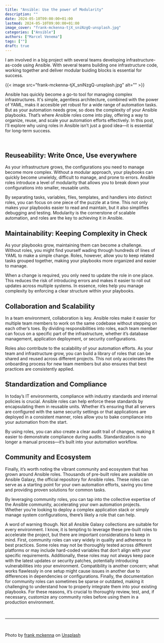 ```yaml
---
title: "Ansible: Use the power of Modularity"
description: ""
date: 2024-05-10T09:00:00+01:00
lastmod: 2024-05-10T09:00:00+01:00
image_cover: "frank-mckenna-tjX_sniNzgQ-unsplash.jpg"
categories: ["Ansible"]
authors: ["Marcel Venema"] 
tags: [""]
draft: true
---
```


I am involved in a big project with several teams developing infrastructure-as-code using Ansible. With several teams building one infrastructure code, working together and deliver modular buiding blocks is essential for success.    

<!--more-->
{{< image src="frank-mckenna-tjX_sniNzgQ-unsplash.jpg" alt="" >}}

Ansible has quickly become a go-to tool for managing complex infrastructures. It's simple, agentless architecture,  combined with the power of YAML, maks it accesible yet robust for a wide range of automation tasks. But as your automation needs grow, so does the complexity of your Ansible playbooks. That’s where Ansible roles come into play, offering a way to organize, reuse, and scale your automation efforts effectively. In this post, I’ll explore why using roles in Ansible isn’t just a good idea—it is essential for long-term success.  

&nbsp;

## Reuseability: Write Once, Use everywhere
As your infrastructure grows, the configurations you need to manage become more complex. Without a modular approach, your playbooks can quickly become unwieldy, difficult to manage, and prone to errors. Ansible roles introduce a level of modularity that allows you to break down your configurations into smaller, reusable units.

By separating tasks, variables, files, templates, and handlers into distinct roles, you can focus on one piece of the puzzle at a time. This not only makes your playbooks easier to read and maintain, but it also simplifies debugging and testing. Modularity is the cornerstone of scalable automation, and roles are the key to achieving it in Ansible.


## Maintainability: Keeping Complexity in Check
As your playbooks grow, maintaining them can become a challenge. Without roles, you might find yourself wading through hundreds of lines of YAML to make a simple change. Roles, however, allow you to keep related tasks grouped together, making your playbooks more organized and easier to manage.

When a change is required, you only need to update the role in one place. This reduces the risk of introducing errors and makes it easier to roll out updates across multiple systems. In essence, roles help you manage complexity by enforcing a clear structure within your playbooks.


## Collaboration and Scalability
In a team environment, collaboration is key. Ansible roles make it easier for multiple team members to work on the same codebase without stepping on each other’s toes. By dividing responsibilities into roles, each team member can focus on a specific part of the infrastructure, whether it’s database management, application deployment, or security configurations.

Roles also contribute to the scalability of your automation efforts. As your team and infrastructure grow, you can build a library of roles that can be shared and reused across different projects. This not only accelerates the onboarding process for new team members but also ensures that best practices are consistently applied.


## Standardization and Compliance
In today’s IT environments, compliance with industry standards and internal policies is crucial. Ansible roles can help enforce these standards by encapsulating them in reusable units. Whether it’s ensuring that all servers are configured with the same security settings or that applications are deployed in a consistent manner, roles allow you to bake compliance into your automation from the start.

By using roles, you can also create a clear audit trail of changes, making it easier to demonstrate compliance during audits. Standardization is no longer a manual process—it’s built into your automation workflow.





## Community and Ecosystem
Finally, it’s worth noting the vibrant community and ecosystem that has grown around Ansible roles. Thousands of pre-built roles are available on Ansible Galaxy, the official repository for Ansible roles. These roles can serve as a starting point for your own automation efforts, saving you time and providing proven solutions for common tasks.

By leveraging community roles, you can tap into the collective expertise of the Ansible community, accelerating your own automation projects. Whether you’re looking to deploy a complex application stack or simply manage system configurations, there’s likely a role that can help.

A word of warning though. Not all Ansible Galaxy collections are suitable for every environment. I know, it is tempting to leverage these pre-built roles to accelerate the project, but there are important considerations to keep in mind. First, community roles can vary widely in quality and adherence to best practices. Some roles may not be thoroughly tested across different platforms or may include hard-coded variables that don’t align with your specific requirements. Additionally, these roles may not always keep pace with the latest updates or security patches, potentially introducing vulnerabilities into your environment. Compatibility is another concern; what works flawlessly in one setup might cause issues in another due to differences in dependencies or configurations. Finally, the documentation for community roles can sometimes be sparse or outdated, making it challenging to understand how to properly integrate them into your existing playbooks. For these reasons, it’s crucial to thoroughly review, test, and, if necessary, customize any community roles before using them in a production environment. 






&nbsp;

---
&nbsp;

Photo by <a href="https://unsplash.com/@frankiefoto?utm_content=creditCopyText&utm_medium=referral&utm_source=unsplash">frank mckenna</a> on <a href="https://unsplash.com/photos/assorted-color-filed-intermodal-containers-tjX_sniNzgQ?utm_content=creditCopyText&utm_medium=referral&utm_source=unsplash">Unsplash</a>

&nbsp;  
